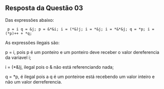 ## Resposta da Questão 03

Das expressões abaixo:

`
    p = i
    q = &j;
    p = &*&i;
    i = (*&)j;
    i = *&j;
    i = *&*&j;
    q = *p;
    i = (*p)++ + *q;`

As expressões ilegais são: 

p = i, pois p é um ponteiro e um ponteiro deve receber o valor dereferencia da variavel i;

i = (*&)j, ilegal pois o & não está referenciando nada;

q = *p, é ilegal pois a q é um ponteiroe está recebendo um valor inteiro e não um valor derreferencia.